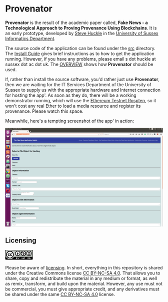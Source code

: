 # Provenator

**Provenator** is the result of the academic paper called, **Fake News - a Technological Approach to Proving Provenance Using Blockchains**. It is an early prototype, developed by [Steve Huckle](http://www.sussex.ac.uk/profiles/307882) in the [University of Sussex Informatics Department](http://www.sussex.ac.uk/informatics/).

The source code of the application can be found under the [src](src) directory. The [Install Guide](docs/INSTALL.md) gives brief instructions as to how to get the application running. However, if you have any problems, please email s dot huckle at sussex dot ac dot uk. The [OVERVIEW](docs/OVERVIEW.md) shows how **Provenator** should be used.

If, rather than install the source software, you'd rather just use **Provenator**, then we are waiting for the IT Services Department of the University of Sussex to supply us with the appropriate hardware and Internet connection for hosting the app'. As soon as they do, there will be a working demonstrator running, which will use the [Ethereum Testnet Rospten](https://github.com/ethereum/ropsten), so it won't cost any real Ether to load a media resource and register its provenance. Please watch this space.

Meanwhile, here's a tempting screenshot of the app' in action:

![Provenator homepage](images/fakeNewsApp.png)

## Licensing

![CC BY-NC-SA 4.0](images/ccbyncsa.png)

Please be aware of [licensing](docs/LICENSE.md). In short, everything in this repository is shared under the Creative Commons license [CC BY-NC-SA 4.0](https://creativecommons.org/licenses/by-nc-nd/4.0/). That allows you to share, copy and redistribute the material in any medium or format, as well as remix, transform, and build upon the material. However, any use must not be commercial, you must give appropriate credit, and any derivatives must be shared under the same [CC BY-NC-SA 4.0](https://creativecommons.org/licenses/by-nc-nd/4.0/) license.
